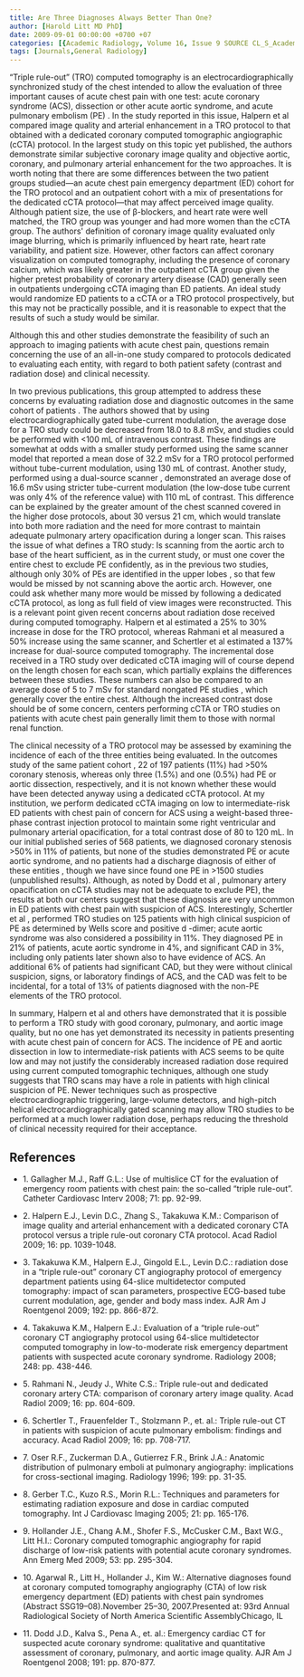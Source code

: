 ```yaml
---
title: Are Three Diagnoses Always Better Than One?
author: [Harold Litt MD PhD]
date: 2009-09-01 00:00:00 +0700 +07
categories: [{Academic Radiology, Volume 16, Issue 9 SOURCE CL_S_AcademicRadiologyVolume16Issue9 1}]
tags: [Journals,General Radiology]
---
```

“Triple rule-out” (TRO) computed tomography is an electrocardiographically synchronized study of the chest intended to allow the evaluation of three important causes of acute chest pain with one test: acute coronary syndrome (ACS), dissection or other acute aortic syndrome, and acute pulmonary embolism (PE) . In the study reported in this issue, Halpern et al compared image quality and arterial enhancement in a TRO protocol to that obtained with a dedicated coronary computed tomographic angiographic (cCTA) protocol. In the largest study on this topic yet published, the authors demonstrate similar subjective coronary image quality and objective aortic, coronary, and pulmonary arterial enhancement for the two approaches. It is worth noting that there are some differences between the two patient groups studied—an acute chest pain emergency department (ED) cohort for the TRO protocol and an outpatient cohort with a mix of presentations for the dedicated cCTA protocol—that may affect perceived image quality. Although patient size, the use of β-blockers, and heart rate were well matched, the TRO group was younger and had more women than the cCTA group. The authors' definition of coronary image quality evaluated only image blurring, which is primarily influenced by heart rate, heart rate variability, and patient size. However, other factors can affect coronary visualization on computed tomography, including the presence of coronary calcium, which was likely greater in the outpatient cCTA group given the higher pretest probability of coronary artery disease (CAD) generally seen in outpatients undergoing cCTA imaging than ED patients. An ideal study would randomize ED patients to a cCTA or a TRO protocol prospectively, but this may not be practically possible, and it is reasonable to expect that the results of such a study would be similar.

Although this and other studies demonstrate the feasibility of such an approach to imaging patients with acute chest pain, questions remain concerning the use of an all-in-one study compared to protocols dedicated to evaluating each entity, with regard to both patient safety (contrast and radiation dose) and clinical necessity.

In two previous publications, this group attempted to address these concerns by evaluating radiation dose and diagnostic outcomes in the same cohort of patients . The authors showed that by using electrocardiographically gated tube-current modulation, the average dose for a TRO study could be decreased from 18.0 to 8.8 mSv, and studies could be performed with <100 mL of intravenous contrast. These findings are somewhat at odds with a smaller study performed using the same scanner model that reported a mean dose of 32.2 mSv for a TRO protocol performed without tube-current modulation, using 130 mL of contrast. Another study, performed using a dual-source scanner , demonstrated an average dose of 16.6 mSv using stricter tube-current modulation (the low-dose tube current was only 4% of the reference value) with 110 mL of contrast. This difference can be explained by the greater amount of the chest scanned covered in the higher dose protocols, about 30 versus 21 cm, which would translate into both more radiation and the need for more contrast to maintain adequate pulmonary artery opacification during a longer scan. This raises the issue of what defines a TRO study: Is scanning from the aortic arch to base of the heart sufficient, as in the current study, or must one cover the entire chest to exclude PE confidently, as in the previous two studies, although only 30% of PEs are identified in the upper lobes , so that few would be missed by not scanning above the aortic arch. However, one could ask whether many more would be missed by following a dedicated cCTA protocol, as long as full field of view images were reconstructed. This is a relevant point given recent concerns about radiation dose received during computed tomography. Halpern et al estimated a 25% to 30% increase in dose for the TRO protocol, whereas Rahmani et al measured a 50% increase using the same scanner, and Schertler et al estimated a 137% increase for dual-source computed tomography. The incremental dose received in a TRO study over dedicated cCTA imaging will of course depend on the length chosen for each scan, which partially explains the differences between these studies. These numbers can also be compared to an average dose of 5 to 7 mSv for standard nongated PE studies , which generally cover the entire chest. Although the increased contrast dose should be of some concern, centers performing cCTA or TRO studies on patients with acute chest pain generally limit them to those with normal renal function.

The clinical necessity of a TRO protocol may be assessed by examining the incidence of each of the three entities being evaluated. In the outcomes study of the same patient cohort , 22 of 197 patients (11%) had >50% coronary stenosis, whereas only three (1.5%) and one (0.5%) had PE or aortic dissection, respectively, and it is not known whether these would have been detected anyway using a dedicated cCTA protocol. At my institution, we perform dedicated cCTA imaging on low to intermediate-risk ED patients with chest pain of concern for ACS using a weight-based three-phase contrast injection protocol to maintain some right ventricular and pulmonary arterial opacification, for a total contrast dose of 80 to 120 mL. In our initial published series of 568 patients, we diagnosed coronary stenosis >50% in 11% of patients, but none of the studies demonstrated PE or acute aortic syndrome, and no patients had a discharge diagnosis of either of these entities , though we have since found one PE in >1500 studies (unpublished results). Although, as noted by Dodd et al , pulmonary artery opacification on cCTA studies may not be adequate to exclude PE), the results at both our centers suggest that these diagnosis are very uncommon in ED patients with chest pain with suspicion of ACS. Interestingly, Schertler et al , performed TRO studies on 125 patients with high clinical suspicion of PE as determined by Wells score and positive  d -dimer; acute aortic syndrome was also considered a possibility in 11%. They diagnosed PE in 21% of patients, acute aortic syndrome in 4%, and significant CAD in 3%, including only patients later shown also to have evidence of ACS. An additional 6% of patients had significant CAD, but they were without clinical suspicion, signs, or laboratory findings of ACS, and the CAD was felt to be incidental, for a total of 13% of patients diagnosed with the non-PE elements of the TRO protocol.

In summary, Halpern et al and others have demonstrated that it is possible to perform a TRO study with good coronary, pulmonary, and aortic image quality, but no one has yet demonstrated its necessity in patients presenting with acute chest pain of concern for ACS. The incidence of PE and aortic dissection in low to intermediate-risk patients with ACS seems to be quite low and may not justify the considerably increased radiation dose required using current computed tomographic techniques, although one study suggests that TRO scans may have a role in patients with high clinical suspicion of PE. Newer techniques such as prospective electrocardiographic triggering, large-volume detectors, and high-pitch helical electrocardiographically gated scanning may allow TRO studies to be performed at a much lower radiation dose, perhaps reducing the threshold of clinical necessity required for their acceptance.

## References

- 1\. Gallagher M.J., Raff G.L.: Use of multislice CT for the evaluation of emergency room patients with chest pain: the so-called “triple rule-out”. Catheter Cardiovasc Interv 2008; 71: pp. 92-99.


- 2\. Halpern E.J., Levin D.C., Zhang S., Takakuwa K.M.: Comparison of image quality and arterial enhancement with a dedicated coronary CTA protocol versus a triple rule-out coronary CTA protocol. Acad Radiol 2009; 16: pp. 1039-1048.


- 3\. Takakuwa K.M., Halpern E.J., Gingold E.L., Levin D.C.: radiation dose in a “triple rule-out” coronary CT angiography protocol of emergency department patients using 64-slice multidetector computed tomography: impact of scan parameters, prospective ECG-based tube current modulation, age, gender and body mass index. AJR Am J Roentgenol 2009; 192: pp. 866-872.


- 4\. Takakuwa K.M., Halpern E.J.: Evaluation of a “triple rule-out” coronary CT angiography protocol using 64-slice multidetector computed tomography in low-to-moderate risk emergency department patients with suspected acute coronary syndrome. Radiology 2008; 248: pp. 438-446.


- 5\. Rahmani N., Jeudy J., White C.S.: Triple rule-out and dedicated coronary artery CTA: comparison of coronary artery image quality. Acad Radiol 2009; 16: pp. 604-609.


- 6\. Schertler T., Frauenfelder T., Stolzmann P., et. al.: Triple rule-out CT in patients with suspicion of acute pulmonary embolism: findings and accuracy. Acad Radiol 2009; 16: pp. 708-717.


- 7\. Oser R.F., Zuckerman D.A., Gutierrez F.R., Brink J.A.: Anatomic distribution of pulmonary emboli at pulmonary angiography: implications for cross-sectional imaging. Radiology 1996; 199: pp. 31-35.


- 8\. Gerber T.C., Kuzo R.S., Morin R.L.: Techniques and parameters for estimating radiation exposure and dose in cardiac computed tomography. Int J Cardiovasc Imaging 2005; 21: pp. 165-176.


- 9\. Hollander J.E., Chang A.M., Shofer F.S., McCusker C.M., Baxt W.G., Litt H.I.: Coronary computed tomographic angiography for rapid discharge of low-risk patients with potential acute coronary syndromes. Ann Emerg Med 2009; 53: pp. 295-304.


- 10\. Agarwal R., Litt H., Hollander J., Kim W.: Alternative diagnoses found at coronary computed tomography angiography (CTA) of low risk emergency department (ED) patients with chest pain syndromes (Abstract SSG19–08).November 25–30, 2007.Presented at: 93rd Annual Radiological Society of North America Scientific AssemblyChicago, IL


- 11\. Dodd J.D., Kalva S., Pena A., et. al.: Emergency cardiac CT for suspected acute coronary syndrome: qualitative and quantitative assessment of coronary, pulmonary, and aortic image quality. AJR Am J Roentgenol 2008; 191: pp. 870-877.